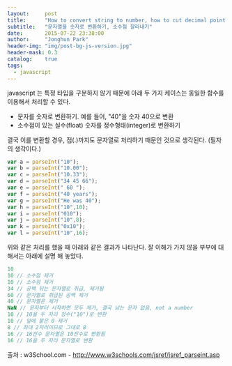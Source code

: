 ```yaml
---
layout:     post
title:      "How to convert string to number, how to cut decimal point from number"
subtitle:   "문자열을 숫자로 변환하기, 소수점 잘라내기"
date:       2015-07-22 23:38:00
author:     "Jonghun Park"
header-img: "img/post-bg-js-version.jpg"
header-mask: 0.3
catalog:    true
tags:
  - javascript
---
```


javascript 는 특정 타입을 구분하지 않기 때문에 아래 두 가지 케이스는 동일한 함수를 이용해서 처리할 수 있다.

- 문자를 숫자로 변환하기. 예를 들어, "40"을 숫자 40으로 변환
- 소수점이 있는 실수(float) 숫자를 정수형태(integer)로 변환하기

결국 이를 변환할 경우, 점(.)까지도 문자열로 처리하기 때문인 것으로 생각된다. (필자의 생각이다.)

```js
var a = parseInt("10");
var b = parseInt("10.00");
var c = parseInt("10.33");
var d = parseInt("34 45 66");
var e = parseInt(" 60 ");
var f = parseInt("40 years");
var g = parseInt("He was 40");
var h = parseInt("10",10);
var i = parseInt("010");
var j = parseInt("10",8);
var k = parseInt("0x10");
var l = parseInt("10",16);
```

위와 같은 처리를 했을 때 아래와 같은 결과가 나타난다. 잘 이해가 가지 않을 부부에 대해서는 아래에 설명 해 놓았다. 

```js
10
10 // 소수점 제거
10 // 소수점 제거
34 // 공백 뒤는 문자열로 취급, 제거됨
60 // 문자열로 취급된 공백 제거
40 // 문자열은 제거
NaN // 문자부터 시작하면 모두 제거, 결국 남는 문자 없음, not a number
10 // 10을 두 자리 정수("10")로 변환
10 // 앞에 붙은 0 제거
8 // 최대 2자리이므로 그대로 8
16 // 16진수 문자열은 10진수로 변환됨
16 // 16을 두 자리 문자열로 변환
```

출처 : w3School.com - http://www.w3schools.com/jsref/jsref_parseint.asp 
